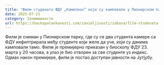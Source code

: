 ```yaml
---
title: "Филм студената ФДУ „Камелеон“ који су камповали у Пионирском парку"
date: 2025-07-21
category: Занимљивости
url: https://backapalankavesti.com/zanimljivosti/zabava/film-studenata-kameleon-pionirski-park/
---
```


Филм је сниман у Пионирском парку, где су се два студента камере са ФДУ инфилтрирала међу студенте који желе да уче, који су данима камповали тамо. Филм је премијерно приказан у биоскопу ФДУ 23. марта у 20 часова, а улаз је био отворен за све студенте уз индекс. Одмах након премијере, филм је постао доступан јавности на Јутјубу.​
